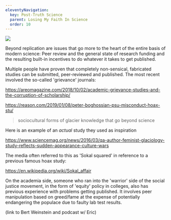 ```yaml
---
eleventyNavigation:
  key: Post-Truth Science
  parent: Losing My Faith In Science
  order: 10
---
```

![](/img/)

Beyond replication are issues that go more to the heart of the entire basis of modern science: Peer review and the general state of research funding and the resulting built-in incentives to do whatever it takes to get published. 

Multiple people have proven that completely non-sensical, fabricated studies can be submitted, peer-reviewed and published. The most recent involved the so-called 'grievance' journals:

https://areomagazine.com/2018/10/02/academic-grievance-studies-and-the-corruption-of-scholarship/

https://reason.com/2019/01/08/peter-boghossian-psu-misconduct-hoax-stu/

> sociocultural forms of glacier knowledge that go beyond science

Here is an example of an *actual* study they used as inspiration

https://www.sciencemag.org/news/2016/03/qa-author-feminist-glaciology-study-reflects-sudden-appearance-culture-wars

The media often referred to this as 'Sokal squared' in reference to a previous famous hoax study:

https://en.wikipedia.org/wiki/Sokal_affair

On the academia side, someone who ran into the 'warrior' side of the social justice movement, in the form of 'equity' policy in colleges, also has previous experience with problems getting published. It involves peer manipulation based on greed/fame at the expense of potentially endangering the populace due to faulty lab test results. 

(link to Bert Weinstein and podcast w/ Eric)